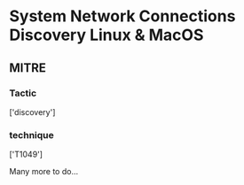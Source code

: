# System Network Connections Discovery Linux & MacOS

## MITRE

### Tactic
['discovery']

### technique
['T1049']

Many more to do...
